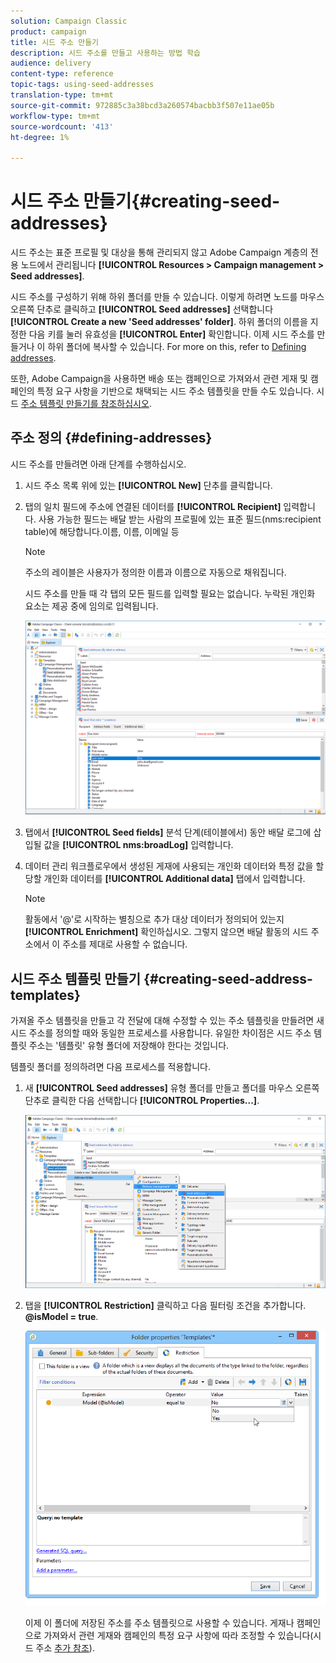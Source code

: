 ```yaml
---
solution: Campaign Classic
product: campaign
title: 시드 주소 만들기
description: 시드 주소를 만들고 사용하는 방법 학습
audience: delivery
content-type: reference
topic-tags: using-seed-addresses
translation-type: tm+mt
source-git-commit: 972885c3a38bcd3a260574bacbb3f507e11ae05b
workflow-type: tm+mt
source-wordcount: '413'
ht-degree: 1%

---
```



# 시드 주소 만들기{#creating-seed-addresses}

시드 주소는 표준 프로필 및 대상을 통해 관리되지 않고 Adobe Campaign 계층의 전용 노드에서 관리됩니다 **[!UICONTROL Resources > Campaign management > Seed addresses]**.

시드 주소를 구성하기 위해 하위 폴더를 만들 수 있습니다. 이렇게 하려면 노드를 마우스 오른쪽 단추로 클릭하고 **[!UICONTROL Seed addresses]** 선택합니다 **[!UICONTROL Create a new 'Seed addresses' folder]**. 하위 폴더의 이름을 지정한 다음 키를 눌러 유효성을 **[!UICONTROL Enter]** 확인합니다. 이제 시드 주소를 만들거나 이 하위 폴더에 복사할 수 있습니다. For more on this, refer to [Defining addresses](#defining-addresses).

또한, Adobe Campaign을 사용하면 배송 또는 캠페인으로 가져와서 관련 게재 및 캠페인의 특정 요구 사항을 기반으로 채택되는 시드 주소 템플릿을 만들 수도 있습니다. 시드 [주소 템플릿 만들기를 참조하십시오](#creating-seed-address-templates).

## 주소 정의 {#defining-addresses}

시드 주소를 만들려면 아래 단계를 수행하십시오.

1. 시드 주소 목록 위에 있는 **[!UICONTROL New]** 단추를 클릭합니다.
1. 탭의 일치 필드에 주소에 연결된 데이터를 **[!UICONTROL Recipient]** 입력합니다. 사용 가능한 필드는 배달 받는 사람의 프로필에 있는 표준 필드(nms:recipient table)에 해당합니다.이름, 이름, 이메일 등

   >[!NOTE]
   >
   >주소의 레이블은 사용자가 정의한 이름과 이름으로 자동으로 채워집니다.
   >
   >시드 주소를 만들 때 각 탭의 모든 필드를 입력할 필요는 없습니다. 누락된 개인화 요소는 제공 중에 임의로 입력됩니다.

   ![](assets/s_ncs_user_seedlist_new_address.png)

1. 탭에서 **[!UICONTROL Seed fields]** 분석 단계(테이블에서) 동안 배달 로그에 삽입될 값을 **[!UICONTROL nms:broadLog]** 입력합니다.

1. 데이터 관리 워크플로우에서 생성된 게재에 사용되는 개인화 데이터와 특정 값을 할당할 개인화 데이터를 **[!UICONTROL Additional data]** 탭에서 입력합니다.

   >[!NOTE]
   >
   >활동에서 &#39;@&#39;로 시작하는 별칭으로 추가 대상 데이터가 정의되어 있는지 **[!UICONTROL Enrichment]** 확인하십시오. 그렇지 않으면 배달 활동의 시드 주소에서 이 주소를 제대로 사용할 수 없습니다.

## 시드 주소 템플릿 만들기 {#creating-seed-address-templates}

가져올 주소 템플릿을 만들고 각 전달에 대해 수정할 수 있는 주소 템플릿을 만들려면 새 시드 주소를 정의할 때와 동일한 프로세스를 사용합니다. 유일한 차이점은 시드 주소 템플릿 주소는 &#39;템플릿&#39; 유형 폴더에 저장해야 한다는 것입니다.

템플릿 폴더를 정의하려면 다음 프로세스를 적용합니다.

1. 새 **[!UICONTROL Seed addresses]** 유형 폴더를 만들고 폴더를 마우스 오른쪽 단추로 클릭한 다음 선택합니다 **[!UICONTROL Properties...]**.

   ![](assets/s_ncs_user_seedlist_template_folder.png)

1. 탭을 **[!UICONTROL Restriction]** 클릭하고 다음 필터링 조건을 추가합니다. **@isModel = true**.

   ![](assets/s_ncs_user_seedlist_folder_is_model.png)

   이제 이 폴더에 저장된 주소를 주소 템플릿으로 사용할 수 있습니다. 게재나 캠페인으로 가져와서 관련 게재와 캠페인의 특정 요구 사항에 따라 조정할 수 있습니다(시드 주소 [추가 참조](../../delivery/using/adding-seed-addresses.md)).
